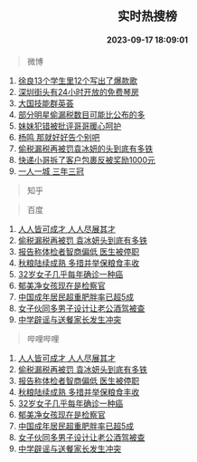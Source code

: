 <div align="center"><h2>实时热搜榜</h2><h4>2023-09-17 18:09:01</h4></div>

> 微博  

1. [徐良13个学生里12个写出了爆款歌](https://s.weibo.com/weibo?q=%23%E5%BE%90%E8%89%AF13%E4%B8%AA%E5%AD%A6%E7%94%9F%E9%87%8C12%E4%B8%AA%E5%86%99%E5%87%BA%E4%BA%86%E7%88%86%E6%AC%BE%E6%AD%8C%23&t=31&band_rank=1&Refer=top)<br />
2. [深圳街头有24小时开放的免费琴房](https://s.weibo.com/weibo?q=%23%E6%B7%B1%E5%9C%B3%E8%A1%97%E5%A4%B4%E6%9C%8924%E5%B0%8F%E6%97%B6%E5%BC%80%E6%94%BE%E7%9A%84%E5%85%8D%E8%B4%B9%E7%90%B4%E6%88%BF%23&t=31&band_rank=2&Refer=top)<br />
3. [大国技能群英荟](https://s.weibo.com/weibo?q=%23%E5%A4%A7%E5%9B%BD%E6%8A%80%E8%83%BD%E7%BE%A4%E8%8B%B1%E8%8D%9F%23&t=31&band_rank=3&Refer=top)<br />
4. [部分明星偷漏税数目可能比公布的多](https://s.weibo.com/weibo?q=%23%E9%83%A8%E5%88%86%E6%98%8E%E6%98%9F%E5%81%B7%E6%BC%8F%E7%A8%8E%E6%95%B0%E7%9B%AE%E5%8F%AF%E8%83%BD%E6%AF%94%E5%85%AC%E5%B8%83%E7%9A%84%E5%A4%9A%23&t=31&band_rank=4&Refer=top)<br />
5. [妹妹犯错被批评哥哥暖心呵护](https://s.weibo.com/weibo?q=%23%E5%A6%B9%E5%A6%B9%E7%8A%AF%E9%94%99%E8%A2%AB%E6%89%B9%E8%AF%84%E5%93%A5%E5%93%A5%E6%9A%96%E5%BF%83%E5%91%B5%E6%8A%A4%23&t=31&band_rank=5&Refer=top)<br />
6. [杨鸣 那就好好告个别吧](https://s.weibo.com/weibo?q=%E6%9D%A8%E9%B8%A3%20%E9%82%A3%E5%B0%B1%E5%A5%BD%E5%A5%BD%E5%91%8A%E4%B8%AA%E5%88%AB%E5%90%A7&t=31&band_rank=6&Refer=top)<br />
7. [偷税漏税再被罚袁冰妍的头到底有多铁](https://s.weibo.com/weibo?q=%23%E5%81%B7%E7%A8%8E%E6%BC%8F%E7%A8%8E%E5%86%8D%E8%A2%AB%E7%BD%9A%E8%A2%81%E5%86%B0%E5%A6%8D%E7%9A%84%E5%A4%B4%E5%88%B0%E5%BA%95%E6%9C%89%E5%A4%9A%E9%93%81%23&t=31&band_rank=7&Refer=top)<br />
8. [快递小哥拆了客户包裹反被奖励1000元](https://s.weibo.com/weibo?q=%23%E5%BF%AB%E9%80%92%E5%B0%8F%E5%93%A5%E6%8B%86%E4%BA%86%E5%AE%A2%E6%88%B7%E5%8C%85%E8%A3%B9%E5%8F%8D%E8%A2%AB%E5%A5%96%E5%8A%B11000%E5%85%83%23&t=31&band_rank=8&Refer=top)<br />
9. [一人一城 三年三冠](https://s.weibo.com/weibo?q=%E4%B8%80%E4%BA%BA%E4%B8%80%E5%9F%8E%20%E4%B8%89%E5%B9%B4%E4%B8%89%E5%86%A0&t=31&band_rank=9&Refer=top)<br />

> 知乎  


> 百度  

1. [人人皆可成才 人人尽展其才](https://www.baidu.com/s?wd=%E4%BA%BA%E4%BA%BA%E7%9A%86%E5%8F%AF%E6%88%90%E6%89%8D+%E4%BA%BA%E4%BA%BA%E5%B0%BD%E5%B1%95%E5%85%B6%E6%89%8D&sa=fyb_news&rsv_dl=fyb_news)<br />
2. [偷税漏税再被罚 袁冰妍头到底有多铁](https://www.baidu.com/s?wd=%E5%81%B7%E7%A8%8E%E6%BC%8F%E7%A8%8E%E5%86%8D%E8%A2%AB%E7%BD%9A+%E8%A2%81%E5%86%B0%E5%A6%8D%E5%A4%B4%E5%88%B0%E5%BA%95%E6%9C%89%E5%A4%9A%E9%93%81&sa=fyb_news&rsv_dl=fyb_news)<br />
3. [报告称体检者智商偏低 医生被停职](https://www.baidu.com/s?wd=%E6%8A%A5%E5%91%8A%E7%A7%B0%E4%BD%93%E6%A3%80%E8%80%85%E6%99%BA%E5%95%86%E5%81%8F%E4%BD%8E+%E5%8C%BB%E7%94%9F%E8%A2%AB%E5%81%9C%E8%81%8C&sa=fyb_news&rsv_dl=fyb_news)<br />
4. [秋粮陆续成熟 多措并举保粮食丰收](https://www.baidu.com/s?wd=%E7%A7%8B%E7%B2%AE%E9%99%86%E7%BB%AD%E6%88%90%E7%86%9F+%E5%A4%9A%E6%8E%AA%E5%B9%B6%E4%B8%BE%E4%BF%9D%E7%B2%AE%E9%A3%9F%E4%B8%B0%E6%94%B6&sa=fyb_news&rsv_dl=fyb_news)<br />
5. [32岁女子几乎每年确诊一种癌](https://www.baidu.com/s?wd=32%E5%B2%81%E5%A5%B3%E5%AD%90%E5%87%A0%E4%B9%8E%E6%AF%8F%E5%B9%B4%E7%A1%AE%E8%AF%8A%E4%B8%80%E7%A7%8D%E7%99%8C&sa=fyb_news&rsv_dl=fyb_news)<br />
6. [郁美净女孩现在是检察官](https://www.baidu.com/s?wd=%E9%83%81%E7%BE%8E%E5%87%80%E5%A5%B3%E5%AD%A9%E7%8E%B0%E5%9C%A8%E6%98%AF%E6%A3%80%E5%AF%9F%E5%AE%98&sa=fyb_news&rsv_dl=fyb_news)<br />
7. [中国成年居民超重肥胖率已超5成](https://www.baidu.com/s?wd=%E4%B8%AD%E5%9B%BD%E6%88%90%E5%B9%B4%E5%B1%85%E6%B0%91%E8%B6%85%E9%87%8D%E8%82%A5%E8%83%96%E7%8E%87%E5%B7%B2%E8%B6%855%E6%88%90&sa=fyb_news&rsv_dl=fyb_news)<br />
8. [女子伙同多男子设计让老公酒驾被查](https://www.baidu.com/s?wd=%E5%A5%B3%E5%AD%90%E4%BC%99%E5%90%8C%E5%A4%9A%E7%94%B7%E5%AD%90%E8%AE%BE%E8%AE%A1%E8%AE%A9%E8%80%81%E5%85%AC%E9%85%92%E9%A9%BE%E8%A2%AB%E6%9F%A5&sa=fyb_news&rsv_dl=fyb_news)<br />
9. [中学辟谣与送餐家长发生冲突](https://www.baidu.com/s?wd=%E4%B8%AD%E5%AD%A6%E8%BE%9F%E8%B0%A3%E4%B8%8E%E9%80%81%E9%A4%90%E5%AE%B6%E9%95%BF%E5%8F%91%E7%94%9F%E5%86%B2%E7%AA%81&sa=fyb_news&rsv_dl=fyb_news)<br />

> 哔哩哔哩  

1. [人人皆可成才 人人尽展其才](https://www.baidu.com/s?wd=%E4%BA%BA%E4%BA%BA%E7%9A%86%E5%8F%AF%E6%88%90%E6%89%8D+%E4%BA%BA%E4%BA%BA%E5%B0%BD%E5%B1%95%E5%85%B6%E6%89%8D&sa=fyb_news&rsv_dl=fyb_news)<br />
2. [偷税漏税再被罚 袁冰妍头到底有多铁](https://www.baidu.com/s?wd=%E5%81%B7%E7%A8%8E%E6%BC%8F%E7%A8%8E%E5%86%8D%E8%A2%AB%E7%BD%9A+%E8%A2%81%E5%86%B0%E5%A6%8D%E5%A4%B4%E5%88%B0%E5%BA%95%E6%9C%89%E5%A4%9A%E9%93%81&sa=fyb_news&rsv_dl=fyb_news)<br />
3. [报告称体检者智商偏低 医生被停职](https://www.baidu.com/s?wd=%E6%8A%A5%E5%91%8A%E7%A7%B0%E4%BD%93%E6%A3%80%E8%80%85%E6%99%BA%E5%95%86%E5%81%8F%E4%BD%8E+%E5%8C%BB%E7%94%9F%E8%A2%AB%E5%81%9C%E8%81%8C&sa=fyb_news&rsv_dl=fyb_news)<br />
4. [秋粮陆续成熟 多措并举保粮食丰收](https://www.baidu.com/s?wd=%E7%A7%8B%E7%B2%AE%E9%99%86%E7%BB%AD%E6%88%90%E7%86%9F+%E5%A4%9A%E6%8E%AA%E5%B9%B6%E4%B8%BE%E4%BF%9D%E7%B2%AE%E9%A3%9F%E4%B8%B0%E6%94%B6&sa=fyb_news&rsv_dl=fyb_news)<br />
5. [32岁女子几乎每年确诊一种癌](https://www.baidu.com/s?wd=32%E5%B2%81%E5%A5%B3%E5%AD%90%E5%87%A0%E4%B9%8E%E6%AF%8F%E5%B9%B4%E7%A1%AE%E8%AF%8A%E4%B8%80%E7%A7%8D%E7%99%8C&sa=fyb_news&rsv_dl=fyb_news)<br />
6. [郁美净女孩现在是检察官](https://www.baidu.com/s?wd=%E9%83%81%E7%BE%8E%E5%87%80%E5%A5%B3%E5%AD%A9%E7%8E%B0%E5%9C%A8%E6%98%AF%E6%A3%80%E5%AF%9F%E5%AE%98&sa=fyb_news&rsv_dl=fyb_news)<br />
7. [中国成年居民超重肥胖率已超5成](https://www.baidu.com/s?wd=%E4%B8%AD%E5%9B%BD%E6%88%90%E5%B9%B4%E5%B1%85%E6%B0%91%E8%B6%85%E9%87%8D%E8%82%A5%E8%83%96%E7%8E%87%E5%B7%B2%E8%B6%855%E6%88%90&sa=fyb_news&rsv_dl=fyb_news)<br />
8. [女子伙同多男子设计让老公酒驾被查](https://www.baidu.com/s?wd=%E5%A5%B3%E5%AD%90%E4%BC%99%E5%90%8C%E5%A4%9A%E7%94%B7%E5%AD%90%E8%AE%BE%E8%AE%A1%E8%AE%A9%E8%80%81%E5%85%AC%E9%85%92%E9%A9%BE%E8%A2%AB%E6%9F%A5&sa=fyb_news&rsv_dl=fyb_news)<br />
9. [中学辟谣与送餐家长发生冲突](https://www.baidu.com/s?wd=%E4%B8%AD%E5%AD%A6%E8%BE%9F%E8%B0%A3%E4%B8%8E%E9%80%81%E9%A4%90%E5%AE%B6%E9%95%BF%E5%8F%91%E7%94%9F%E5%86%B2%E7%AA%81&sa=fyb_news&rsv_dl=fyb_news)<br />
